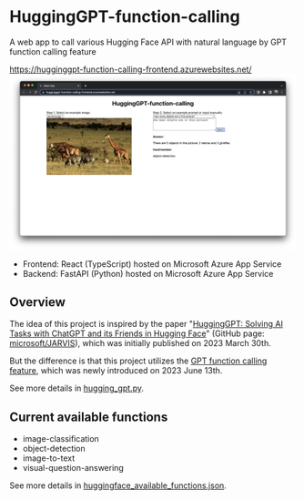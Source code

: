 # HuggingGPT-function-calling

A web app to call various Hugging Face API with natural language by GPT function calling feature

https://hugginggpt-function-calling-frontend.azurewebsites.net/
![object-detection.png](./document/README_image/object-detection.png)

* Frontend: React (TypeScript) hosted on Microsoft Azure App Service
* Backend: FastAPI (Python) hosted on Microsoft Azure App Service

## Overview

The idea of this project is inspired by the paper "[HuggingGPT: Solving AI Tasks with ChatGPT and its Friends in Hugging Face](https://arxiv.org/abs/2303.17580)" (GitHub page: [microsoft/JARVIS](https://github.com/microsoft/JARVIS)), which was initially published on 2023 March 30th.

But the difference is that this project utilizes the [GPT function calling feature](https://openai.com/blog/function-calling-and-other-api-updates), which was newly introduced on 2023 June 13th.

See more details in [hugging_gpt.py](./backend/app/hugging_gpt/hugging_gpt.py).

## Current available functions

* image-classification
* object-detection
* image-to-text
* visual-question-answering

See more details in [huggingface_available_functions.json](./backend/app/hugging_gpt/huggingface_available_functions.json).
